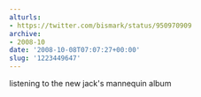 ```yaml
---
alturls:
- https://twitter.com/bismark/status/950970909
archive:
- 2008-10
date: '2008-10-08T07:07:27+00:00'
slug: '1223449647'
---
```


listening to the new jack's mannequin album

